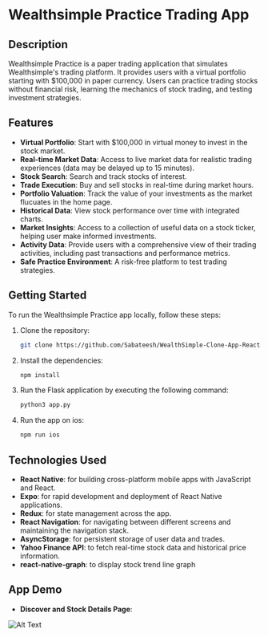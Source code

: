 # Wealthsimple Practice Trading App

## Description

Wealthsimple Practice is a paper trading application that simulates Wealthsimple's trading platform. It provides users with a virtual portfolio starting with $100,000 in paper currency. Users can practice trading stocks without financial risk, learning the mechanics of stock trading, and testing investment strategies.

## Features

- **Virtual Portfolio**: Start with $100,000 in virtual money to invest in the stock market.
- **Real-time Market Data**: Access to live market data for realistic trading experiences (data may be delayed up to 15 minutes).
- **Stock Search**: Search and track stocks of interest.
- **Trade Execution**: Buy and sell stocks in real-time during market hours.
- **Portfolio Valuation**: Track the value of your investments as the market flucuates in the home page.
- **Historical Data**: View stock performance over time with integrated charts.
- **Market Insights**: Access to a collection of useful data on a stock ticker, helping user make informed investments.
- **Activity Data**: Provide users with a comprehensive view of their trading activities, including past transactions and performance metrics.
- **Safe Practice Environment**: A risk-free platform to test trading strategies.

## Getting Started

To run the Wealthsimple Practice app locally, follow these steps:

1. Clone the repository:

    ```bash
    git clone https://github.com/Sabateesh/WealthSimple-Clone-App-ReactNative
    ```

2. Install the dependencies:

    ```bash
    npm install
    ```

3. Run the Flask application by executing the following command:

    ```bash
    python3 app.py

    ```

4. Run the app on ios:

    ```bash
    npm run ios
    ```

## Technologies Used

- **React Native**: for building cross-platform mobile apps with JavaScript and React.
- **Expo**: for rapid development and deployment of React Native applications.
- **Redux**: for state management across the app.
- **React Navigation**: for navigating between different screens and maintaining the navigation stack.
- **AsyncStorage**: for persistent storage of user data and trades.
- **Yahoo Finance API**: to fetch real-time stock data and historical price information.
- **react-native-graph**: to display stock trend line graph


## App Demo

- **Discover and Stock Details Page**:

![Alt Text](Stock.gif)
